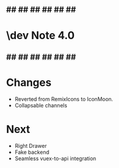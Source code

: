 ## ## ## ## ## ## ## ##
# \dev Note 4.0
## ## ## ## ## ## ## ##

# Changes
* Reverted from RemixIcons to IconMoon.
* Collapsable channels


# Next
* Right Drawer
* Fake backend
* Seamless vuex-to-api integration


